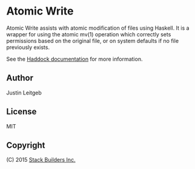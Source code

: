 # Atomic Write

Atomic Write assists with atomic modification of files using
Haskell. It is a wrapper for using the atomic mv(1) operation which
correctly sets permissions based on the original file, or on system
defaults if no file previously exists.

See the
[Haddock documentation](http://hackage.haskell.org/package/atomic-write)
for more information.

## Author

Justin Leitgeb

## License

MIT

## Copyright

(C) 2015 [Stack Builders Inc.](http://www.stackbuilders.com/)

